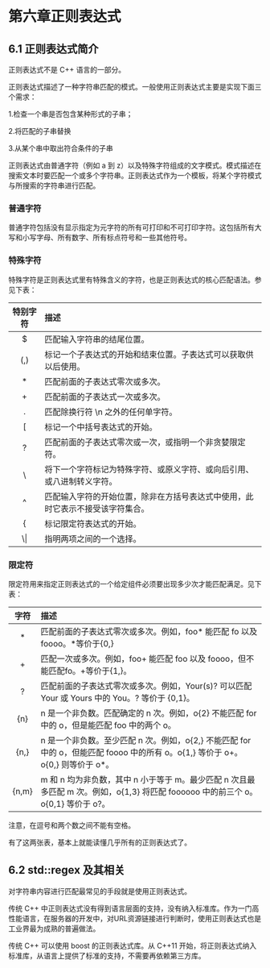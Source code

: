 # 第六章正则表达式

## 6.1 正则表达式简介

正则表达式不是 C++ 语言的一部分。

正则表达式描述了一种字符串匹配的模式。一般使用正则表达式主要是实现下面三个需求：

1.检查一个串是否包含某种形式的子串；

2.将匹配的子串替换

3.从某个串中取出符合条件的子串

正则表达式由普通字符（例如 a 到 z）以及特殊字符组成的文字模式。模式描述在搜索文本时要匹配一个或多个字符串。正则表达式作为一个模板，将某个字符模式与所搜索的字符串进行匹配。

### 普通字符

普通字符包括没有显示指定为元字符的所有可打印和不可打印字符。这包括所有大写和小写字母、所有数字、所有标点符号和一些其他符号。

### 特殊字符

特殊字符是正则表达式里有特殊含义的字符，也是正则表达式的核心匹配语法。参见下表：

|  特别字符  |  描述  |
|:---:|:---|
|$|匹配输入字符串的结尾位置。|
|(,)|标记一个子表达式的开始和结束位置。子表达式可以获取供以后使用。|
|*|匹配前面的子表达式零次或多次。|
|+|匹配前面的子表达式一次或多次。|
|.|匹配除换行符 \n 之外的任何单字符。|
|[|标记一个中括号表达式的开始。|
|?|匹配前面的子表达式零次或一次，或指明一个非贪婪限定符。|
|\\ |将下一个字符标记为特殊字符、或原义字符、或向后引用、或八进制转义字符。|
|^|匹配输入字符的开始位置，除非在方括号表达式中使用，此时它表示不接受该字符集合。|
|{|标记限定符表达式的开始。|
|\\\||指明两项之间的一个选择。|

### 限定符

限定符用来指定正则表达式的一个给定组件必须要出现多少次才能匹配满足。见下表：

|字符|描述|
|:---:|:---|
|*|匹配前面的子表达式零次或多次。例如，foo* 能匹配 fo 以及 foooo。*等价于{0,}|
|+|匹配一次或多次。例如，foo+ 能匹配 foo 以及 foooo，但不能匹配fo。+等价于{1,}。|
|?|匹配前面的子表达式零次或多次。例如，Your(s)? 可以匹配 Your 或 Yours 中的 You。? 等价于 {0,1}。|
|{n}|n 是一个非负数。匹配确定的 n 次。例如，o{2} 不能匹配 for 中的 o，但是能匹配 foo 中的两个 o。|
|{n,}|n 是一个非负数。至少匹配 n 次。例如，o{2,} 不能匹配 for 中的 o，但能匹配 foooo 中的所有 o。o{1,} 等价于 o+。o{0,} 则等价于 o*。|
|{n,m}|m 和 n 均为非负数，其中 n 小于等于 m。最少匹配 n 次且最多匹配 m 次。例如，o{1,3} 将匹配 foooooo 中的前三个 o。o{0,1} 等价于 o?。|

注意，在逗号和两个数之间不能有空格。

有了这两张表，基本上就能读懂几乎所有的正则表达式了。

## 6.2 std::regex 及其相关

对字符串内容进行匹配最常见的手段就是使用正则表达式。

传统 C++ 中正则表达式没有得到语言层面的支持，没有纳入标准库。作为一门高性能语言，在服务器的开发中，对URL资源链接进行判断时，使用正则表达式也是工业界最为成熟的普遍做法。

传统 C++ 可以使用 boost 的正则表达式库。从 C++11 开始，将正则表达式纳入标准库，从语言上提供了标准的支持，不需要再依赖第三方库。
